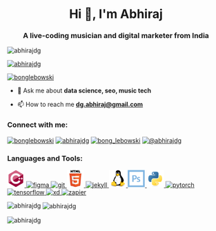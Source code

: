 <h1 align="center">Hi 👋, I'm Abhiraj</h1>
<h3 align="center">A live-coding musician and digital marketer from India</h3>

<p align="left"> <img src="https://komarev.com/ghpvc/?username=abhirajdg&label=Profile%20views&color=0e75b6&style=flat" alt="abhirajdg" /> </p>

<p align="left"> <a href="https://github.com/ryo-ma/github-profile-trophy"><img src="https://github-profile-trophy.vercel.app/?username=abhirajdg" alt="abhirajdg" /></a> </p>

<p align="left"> <a href="https://twitter.com/bonglebowski" target="blank"><img src="https://img.shields.io/twitter/follow/bonglebowski?logo=twitter&style=for-the-badge" alt="bonglebowski" /></a> </p>

- 💬 Ask me about **data science, seo, music tech**

- 📫 How to reach me **dg.abhiraj@gmail.com**

<h3 align="left">Connect with me:</h3>
<p align="left">
<a href="https://twitter.com/bonglebowski" target="blank"><img align="center" src="https://raw.githubusercontent.com/rahuldkjain/github-profile-readme-generator/master/src/images/icons/Social/twitter.svg" alt="bonglebowski" height="30" width="40" /></a>
<a href="https://linkedin.com/in/abhirajdg" target="blank"><img align="center" src="https://raw.githubusercontent.com/rahuldkjain/github-profile-readme-generator/master/src/images/icons/Social/linked-in-alt.svg" alt="abhirajdg" height="30" width="40" /></a>
<a href="https://instagram.com/bong_lebowski" target="blank"><img align="center" src="https://raw.githubusercontent.com/rahuldkjain/github-profile-readme-generator/master/src/images/icons/Social/instagram.svg" alt="bong_lebowski" height="30" width="40" /></a>
<a href="https://medium.com/@abhirajdg" target="blank"><img align="center" src="https://raw.githubusercontent.com/rahuldkjain/github-profile-readme-generator/master/src/images/icons/Social/medium.svg" alt="@abhirajdg" height="30" width="40" /></a>
</p>

<h3 align="left">Languages and Tools:</h3>
<p align="left"> <a href="https://www.w3schools.com/cpp/" target="_blank"> <img src="https://raw.githubusercontent.com/devicons/devicon/master/icons/cplusplus/cplusplus-original.svg" alt="cplusplus" width="40" height="40"/> </a> <a href="https://www.figma.com/" target="_blank"> <img src="https://www.vectorlogo.zone/logos/figma/figma-icon.svg" alt="figma" width="40" height="40"/> </a> <a href="https://git-scm.com/" target="_blank"> <img src="https://www.vectorlogo.zone/logos/git-scm/git-scm-icon.svg" alt="git" width="40" height="40"/> </a> <a href="https://www.w3.org/html/" target="_blank"> <img src="https://raw.githubusercontent.com/devicons/devicon/master/icons/html5/html5-original-wordmark.svg" alt="html5" width="40" height="40"/> </a> <a href="https://jekyllrb.com/" target="_blank"> <img src="https://www.vectorlogo.zone/logos/jekyllrb/jekyllrb-icon.svg" alt="jekyll" width="40" height="40"/> </a> <a href="https://www.linux.org/" target="_blank"> <img src="https://raw.githubusercontent.com/devicons/devicon/master/icons/linux/linux-original.svg" alt="linux" width="40" height="40"/> </a> <a href="https://www.photoshop.com/en" target="_blank"> <img src="https://raw.githubusercontent.com/devicons/devicon/master/icons/photoshop/photoshop-line.svg" alt="photoshop" width="40" height="40"/> </a> <a href="https://www.python.org" target="_blank"> <img src="https://raw.githubusercontent.com/devicons/devicon/master/icons/python/python-original.svg" alt="python" width="40" height="40"/> </a> <a href="https://pytorch.org/" target="_blank"> <img src="https://www.vectorlogo.zone/logos/pytorch/pytorch-icon.svg" alt="pytorch" width="40" height="40"/> </a> <a href="https://www.tensorflow.org" target="_blank"> <img src="https://www.vectorlogo.zone/logos/tensorflow/tensorflow-icon.svg" alt="tensorflow" width="40" height="40"/> </a> <a href="https://www.adobe.com/products/xd.html" target="_blank"> <img src="https://cdn.worldvectorlogo.com/logos/adobe-xd.svg" alt="xd" width="40" height="40"/> </a> <a href="https://zapier.com" target="_blank"> <img src="https://www.vectorlogo.zone/logos/zapier/zapier-icon.svg" alt="zapier" width="40" height="40"/> </a> </p>

<p><img align="left" src="https://github-readme-stats.vercel.app/api/top-langs?username=abhirajdg&show_icons=true&locale=en&layout=compact" alt="abhirajdg" /></p>

<p>&nbsp;<img align="center" src="https://github-readme-stats.vercel.app/api?username=abhirajdg&show_icons=true&locale=en" alt="abhirajdg" /></p>

<p><img align="center" src="https://github-readme-streak-stats.herokuapp.com/?user=abhirajdg&" alt="abhirajdg" /></p>

